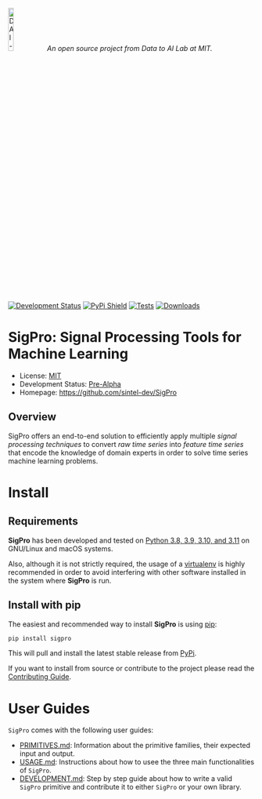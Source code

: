 <p align="left">
<img width=15% src="https://dai.lids.mit.edu/wp-content/uploads/2018/06/Logo_DAI_highres.png" alt="DAI-Lab" />
<i>An open source project from Data to AI Lab at MIT.</i>
</p>

[![Development Status](https://img.shields.io/badge/Development%20Status-2%20--%20Pre--Alpha-yellow)](https://pypi.org/search/?c=Development+Status+%3A%3A+2+-+Pre-Alpha)
[![PyPi Shield](https://img.shields.io/pypi/v/SigPro.svg)](https://pypi.python.org/pypi/SigPro)
[![Tests](https://github.com/sintel-dev/SigPro/workflows/Run%20Tests/badge.svg)](https://github.com/sintel-dev/SigPro/actions?query=workflow%3A%22Run+Tests%22+branch%3Amaster)
[![Downloads](https://pepy.tech/badge/sigpro)](https://pepy.tech/project/sigpro)


# SigPro: Signal Processing Tools for Machine Learning

* License: [MIT](https://github.com/sintel-dev/SigPro/blob/master/LICENSE)
* Development Status: [Pre-Alpha](https://pypi.org/search/?c=Development+Status+%3A%3A+2+-+Pre-Alpha)
* Homepage: https://github.com/sintel-dev/SigPro

## Overview

SigPro offers an end-to-end solution to efficiently apply multiple *signal processing techniques*
to convert *raw time series* into *feature time series* that encode the knowledge of domain experts
in order to solve time series machine learning problems.

# Install

## Requirements

**SigPro** has been developed and tested on [Python 3.8, 3.9, 3.10, and 3.11](https://www.python.org/downloads/)
on GNU/Linux and macOS systems.

Also, although it is not strictly required, the usage of a [virtualenv](
https://virtualenv.pypa.io/en/latest/) is highly recommended in order to avoid
interfering with other software installed in the system where **SigPro** is run.

## Install with pip

The easiest and recommended way to install **SigPro** is using [pip](
https://pip.pypa.io/en/stable/):

```bash
pip install sigpro
```

This will pull and install the latest stable release from [PyPi](https://pypi.org/).

If you want to install from source or contribute to the project please read the
[Contributing Guide](CONTRIBUTING.md).


# User Guides

`SigPro` comes with the following user guides:

* [PRIMITIVES.md](PRIMITIVES.md): Information about the primitive families, their expected input
  and output.
* [USAGE.md](USAGE.md): Instructions about how to usee the three main functionalities of `SigPro`.
* [DEVELOPMENT.md](DEVELOPMENT.md): Step by step guide about how to write a valid `SigPro`
  primitive and contribute it to either `SigPro` or your own library.
